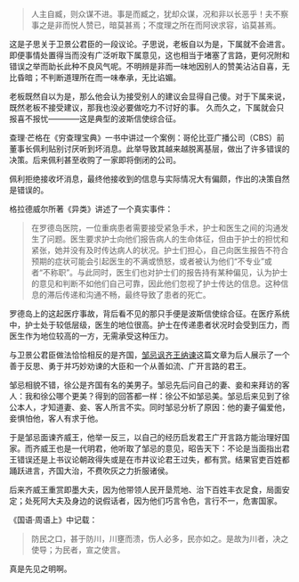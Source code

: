 > 人主自臧，则众谋不进。事是而臧之，犹却众谋，况和非以长恶乎！夫不察事之是非而悦人赞已，暗莫甚焉；不度理之所在而阿谀求容，谄莫甚焉。

这是子思关于卫景公君臣的一段议论。子思说，老板自以为是，下属就不会进言。即便事情处置得当而没有广泛听取下属意见，这也相当于堵塞了言路，更何况附和错误之举而助长此种不良风气呢。不明辨是非而一味地因别人的赞美沾沾自喜，无比昏暗；不判断道理所在而一味奉承，无比谄媚。

老板既然自以为是，那么他会认为接受别人的建议会显得自己傻。对于下属来说，既然老板不接受建议，那我也没必要做吃力不讨好的事。
久而久之，下属就会只报喜不报忧————这是典型的波斯信使综合征。

查理·芒格在《穷查理宝典》一书中讲过一个案例：哥伦比亚广播公司（CBS）前董事长佩利贴别讨厌听到坏消息。此举导致其越来越脱离基层，做出了许多错误的决策。后来佩利甚至收购了一家即将倒闭的公司。

佩利拒绝接收坏消息，最终他接收到的信息与实际情况大有偏颇，作出的决策自然是错误的。

格拉德威尔所著《异类》讲述了一个真实事件：

> 在罗德岛医院，一位重病患者需要接受紧急手术，护士和医生之间的沟通发生了问题。医生要求护士向他们报告病人的生命体征，但由于护士的担忧和紧张，她并没有及时传达病人的状况。护士们担心，自己向医生报告不符合预期的症状可能会引起医生的不满或愤怒，或者被认为他们“不专业”或者“不称职”。与此同时，医生们也对护士们的报告持有某种偏见，认为护士的意见和判断不如他们自己可靠，因此他们忽视了护士传达的信息。这种信息的滞后传递和沟通不畅，最终导致了患者的死亡。

罗德岛上的这起医疗事故，背后看不见的那只手便是波斯信使综合征。在医疗系统中，护士处于较低层级，医生的地位很高。护士在传递患者状况时会受到压力，而医生作为地位较高的一方，无需承受这种压力。

与卫景公君臣做法恰恰相反的是齐国，[邹忌讽齐王纳谏](https://baike.baidu.com/item/%E9%84%92%E5%BF%8C%E8%AB%B7%E9%BD%8A%E7%8E%8B%E7%B4%8D%E8%AB%AB/7335985)这篇文章为后人展示了一个善于反思、勇于并巧妙劝谏的大臣和一个从善如流、广开言路的君王。

邹忌相貌不错，徐公是齐国有名的美男子。邹忌先后问自己的妻、妾和来拜访的客人：我和徐公哪个更美？得到的回答都一样：徐公不如邹忌美。邹忌后来见到了徐公本人，才知道妻、妾、客人所言不实。同时邹忌分析了原因：他的妻子偏爱他，妾惧怕他，客人有求于他。

于是邹忌面谏齐威王，他举一反三，以自己的经历启发君王广开言路方能治理好国家。而齐威王也是一代明君，他听取了邹忌的意见，昭告天下：不论是当面指出君王错误还是上书议论朝政得失或是在市井议论君王过失，都有赏。结果官吏百姓都踊跃进言，齐国大治，不费吹灰之力折服诸侯。 

后来齐威王重赏即墨大夫，因为他带领人民开垦荒地、治下百姓丰衣足食，局面安定；处死阿大夫及身边的说假话者，因为他们巧言令色，言行不一，危害国家。

《国语·周语上》中记载：

> 防民之口，甚于防川，川壅而溃，伤人必多，民亦如之。是故为川者，决之使导；为民者，宣之使言。

真是先见之明啊。

